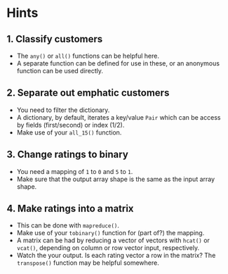 # Hints

## 1. Classify customers

- The `any()` or `all()` functions can be helpful here.
- A separate function can be defined for use in these, or an anonymous function can be used directly.

## 2. Separate out emphatic customers

- You need to filter the dictionary.
- A dictionary, by default, iterates a key/value `Pair` which can be access by fields (first/second) or index (1/2).
- Make use of your `all_15()` function.

## 3. Change ratings to binary

- You need a mapping of `1` to `0` and `5` to `1`.
- Make sure that the output array shape is the same as the input array shape.

## 4. Make ratings into a matrix

- This can be done with `mapreduce()`.
- Make use of your `tobinary()` function for (part of?) the mapping.
- A matrix can be had by reducing a vector of vectors with `hcat()` or `vcat()`, depending on column or row vector input, respectively.
- Watch the your output. Is each rating vector a row in the matrix? The `transpose()` function may be helpful somewhere.

